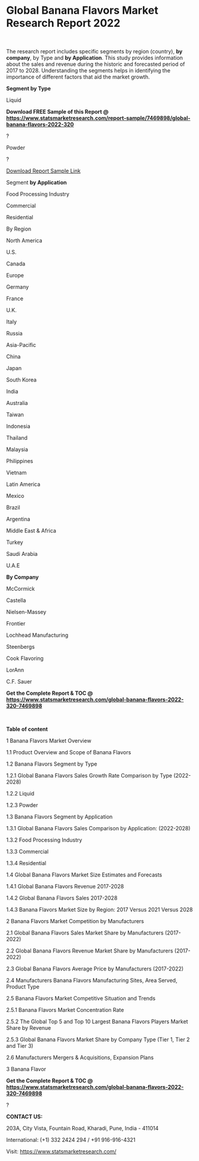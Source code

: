 <h1>Global Banana Flavors Market Research Report 2022</h1><br/><p>The research report includes specific segments by region (country), <strong>by company</strong>, by Type and <strong>by Application</strong>. This study provides information about the sales and revenue during the historic and forecasted period of 2017 to 2028. Understanding the segments helps in identifying the importance of different factors that aid the market growth.</p>
 
 
 
 <p><strong>Segment by Type</strong></p>
 
 
 
 <p>Liquid</p>
 
 
 
 <div><b>Download FREE Sample of this Report @ <a href="https://www.statsmarketresearch.com/download-free-sample/7469898/global-banana-flavors-2022-320">https://www.statsmarketresearch.com/report-sample/7469898/global-banana-flavors-2022-320</a></b></div>
 
 
 
 <p>? </p>
 
 
 
 <p>Powder</p>
 
 
 
 <p>? </p>
 
 
 
 <p><a href="https://www.statsmarketresearch.com/download-free-sample/7469898/global-banana-flavors-2022-320">Download Report Sample Link</a></p>
 
 
 
 <p>Segment <strong>by Application</strong></p>
 
 
 
 <p>Food Processing Industry</p>
 
 
 
 <p>Commercial</p>
 
 
 
 <p>Residential</p>
 
 
 
 <p>By Region</p>
 
 
 
 <p>North America</p>
 
 
 
 <p>U.S.</p>
 
 
 
 <p>Canada</p>
 
 
 
 <p>Europe</p>
 
 
 
 <p>Germany</p>
 
 
 
 <p>France</p>
 
 
 
 <p>U.K.</p>
 
 
 
 <p>Italy</p>
 
 
 
 <p>Russia</p>
 
 
 
 <p>Asia-Pacific</p>
 
 
 
 <p>China</p>
 
 
 
 <p>Japan</p>
 
 
 
 <p>South Korea</p>
 
 
 
 <p>India</p>
 
 
 
 <p>Australia</p>
 
 
 
 <p>Taiwan</p>
 
 
 
 <p>Indonesia</p>
 
 
 
 <p>Thailand</p>
 
 
 
 <p>Malaysia</p>
 
 
 
 <p>Philippines</p>
 
 
 
 <p>Vietnam</p>
 
 
 
 <p>Latin America</p>
 
 
 
 <p>Mexico</p>
 
 
 
 <p>Brazil</p>
 
 
 
 <p>Argentina</p>
 
 
 
 <p>Middle East & Africa</p>
 
 
 
 <p>Turkey</p>
 
 
 
 <p>Saudi Arabia</p>
 
 
 
 <p>U.A.E</p>
 
 
 
 <p><strong>By Company</strong></p>
 
 
 
 <p>McCormick</p>
 
 
 
 <p>Castella</p>
 
 
 
 <p>Nielsen-Massey</p>
 
 
 
 <p>Frontier</p>
 
 
 
 <p>Lochhead Manufacturing</p>
 
 
 
 <p>Steenbergs</p>
 
 
 
 <p>Cook Flavoring</p>
 
 
 
 <p>LorAnn</p>
 
 
 
 <p>C.F. Sauer</p>
 
 
 
 <div><b>Get the Complete Report & TOC @ <a href="https://www.statsmarketresearch.com/global-banana-flavors-2022-320-7469898">https://www.statsmarketresearch.com/global-banana-flavors-2022-320-7469898</a></b></div>
 
 
 
 <p><br />
 
 <b>Table of content</b></p>
 
 
 
 <p>1 Banana Flavors Market Overview<br />
 
 1.1 Product Overview and Scope of Banana Flavors<br />
 
 1.2 Banana Flavors Segment by Type<br />
 
 1.2.1 Global Banana Flavors Sales Growth Rate Comparison by Type (2022-2028)<br />
 
 1.2.2 Liquid<br />
 
 1.2.3 Powder<br />
 
 1.3 Banana Flavors Segment by Application<br />
 
 1.3.1 Global Banana Flavors Sales Comparison by Application: (2022-2028)<br />
 
 1.3.2 Food Processing Industry<br />
 
 1.3.3 Commercial<br />
 
 1.3.4 Residential<br />
 
 1.4 Global Banana Flavors Market Size Estimates and Forecasts<br />
 
 1.4.1 Global Banana Flavors Revenue 2017-2028<br />
 
 1.4.2 Global Banana Flavors Sales 2017-2028<br />
 
 1.4.3 Banana Flavors Market Size by Region: 2017 Versus 2021 Versus 2028<br />
 
 2 Banana Flavors Market Competition by Manufacturers<br />
 
 2.1 Global Banana Flavors Sales Market Share by Manufacturers (2017-2022)<br />
 
 2.2 Global Banana Flavors Revenue Market Share by Manufacturers (2017-2022)<br />
 
 2.3 Global Banana Flavors Average Price by Manufacturers (2017-2022)<br />
 
 2.4 Manufacturers Banana Flavors Manufacturing Sites, Area Served, Product Type<br />
 
 2.5 Banana Flavors Market Competitive Situation and Trends<br />
 
 2.5.1 Banana Flavors Market Concentration Rate<br />
 
 2.5.2 The Global Top 5 and Top 10 Largest Banana Flavors Players Market Share by Revenue<br />
 
 2.5.3 Global Banana Flavors Market Share by Company Type (Tier 1, Tier 2 and Tier 3)<br />
 
 2.6 Manufacturers Mergers & Acquisitions, Expansion Plans<br />
 
 3 Banana Flavor</p>
 
 
 
 <div><b>Get the Complete Report & TOC @ <a href="https://www.statsmarketresearch.com/global-banana-flavors-2022-320-7469898">https://www.statsmarketresearch.com/global-banana-flavors-2022-320-7469898</a></b></div>
 
 
 
 <p>? </p>
 
 
 
 <p><b>CONTACT US:</b><br />
 
 203A, City Vista, Fountain Road, Kharadi, Pune, India - 411014<br />
 
 International: (+1) 332 2424 294 / +91 916-916-4321<br />
 
 Visit: <a href="https://www.statsmarketresearch.com/">https://www.statsmarketresearch.com/</a></p>